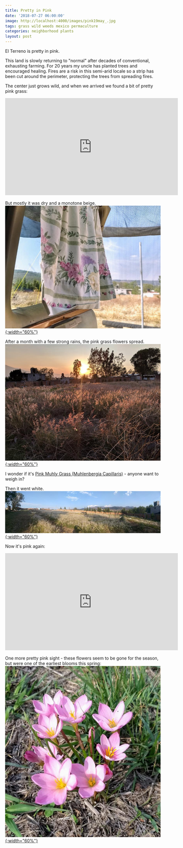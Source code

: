 ```yaml
---
title: Pretty in Pink
date: '2018-07-27 06:00:00'
image: http://localhost:4000/images/pink19may_.jpg
tags: grass wild weeds mexico permaculture
categories: neighborhood plants
layout: post
---
```


El Terreno is pretty in pink.

This land is slowly returning to "normal" after decades of conventional, exhausting farming. For 20 years my uncle has planted trees and encouraged healing. Fires are a risk in this semi-arid locale so a strip has been cut around the perimeter, protecting the trees from spreading fires.

The center just grows wild, and when we arrived we found a bit of pretty pink grass:
<iframe width="560" height="315" src="https://www.youtube.com/embed/7bB6Yr_5Nv4" frameborder="0" allow="autoplay; encrypted-media" allowfullscreen></iframe>


But mostly it was dry and a monotone beige.
[![](/images/southish17apr_.jpg){:width="60%"}](/images/southish17apr.jpg)

After a month with a few strong rains, the pink grass flowers spread. 
[![](/images/pink19may_.jpg){:width="60%"}](/images/pink19may.jpg)


I wonder if it's [Pink Muhly Grass (Muhlenbergia Capillaris)](https://en.wikipedia.org/wiki/Muhlenbergia_capillaris) - anyone want to weigh in?

Then it went white.
[![](/images/white_grass2june_.jpg){:width="60%"}](/images/white_grass2june.jpg)

Now it's pink again:
<iframe width="560" height="315" src="https://www.youtube.com/embed/4-EqfOuOxgw" frameborder="0" allow="autoplay; encrypted-media" allowfullscreen></iframe>

One more pretty pink sight - these flowers seem to be gone for the season, but were one of the earliest blooms this spring:
[![](/images/pink_flowers_.jpg){:width="60%"}](/images/pink_flowers.jpg)